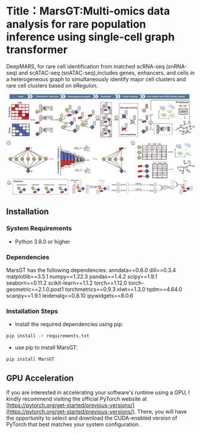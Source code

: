 # Title：MarsGT:Multi-omics data analysis for rare population inference using single-cell graph transformer

DeepMARS, for rare cell identification from matched scRNA-seq (snRNA-seq) and scATAC-seq (snATAC-seq),includes genes, enhancers, and cells in a heterogeneous graph to simultaneously identify major cell clusters and rare cell clusters based on eRegulon.
<p align="center">
  <img src="./images/MarsGT%20Flowchart%201.jpg" alt="MarsGT Flowchart" width="900">
</p>

## Installation

### System Requirements

* Python 3.8.0 or higher

### Dependencies
MarsGT has the following dependencies:
anndata==0.8.0
dill==0.3.4
matplotlib==3.5.1
numpy==1.22.3
pandas==1.4.2
scipy==1.9.1
seaborn==0.11.2
scikit-learn==1.1.2
torch==1.12.0
torch-geometric==2.1.0.post1
torchmetrics==0.9.3
xlwt==1.3.0
tqdm==4.64.0
scanpy==1.9.1
leidenalg==0.8.10
ipywidgets==8.0.6

### Installation Steps
* Install the required dependencies using pip:
```bash
pip install -r requirements.txt
```
* use pip to install MarsGT:
```bash
pip install MarsGT
```
## GPU Acceleration

If you are interested in accelerating your software's runtime using a GPU, I kindly recommend visiting the official PyTorch website at [https://pytorch.org/get-started/previous-versions/](https://pytorch.org/get-started/previous-versions/). There, you will have the opportunity to select and download the CUDA-enabled version of PyTorch that best matches your system configuration.
